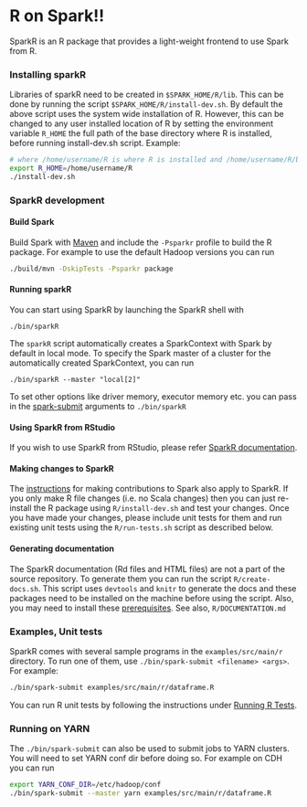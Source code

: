 # R on Spark!!

SparkR is an R package that provides a light-weight frontend to use Spark from R.

### Installing sparkR

Libraries of sparkR need to be created in `$SPARK_HOME/R/lib`. This can be done by running the script `$SPARK_HOME/R/install-dev.sh`.
By default the above script uses the system wide installation of R. However, this can be changed to any user installed location of R by setting the environment variable `R_HOME` the full path of the base directory where R is installed, before running install-dev.sh script.
Example:
```bash
# where /home/username/R is where R is installed and /home/username/R/bin contains the files R and RScript
export R_HOME=/home/username/R
./install-dev.sh
```

### SparkR development

#### Build Spark

Build Spark with [Maven](https://spark.apache.org/docs/latest/building-spark.html#buildmvn) and include the `-Psparkr` profile to build the R package. For example to use the default Hadoop versions you can run

```bash
./build/mvn -DskipTests -Psparkr package
```

#### Running sparkR

You can start using SparkR by launching the SparkR shell with

    ./bin/sparkR

The `sparkR` script automatically creates a SparkContext with Spark by default in
local mode. To specify the Spark master of a cluster for the automatically created
SparkContext, you can run

    ./bin/sparkR --master "local[2]"

To set other options like driver memory, executor memory etc. you can pass in the [spark-submit](https://spark.apache.org/docs/latest/submitting-applications.html) arguments to `./bin/sparkR`

#### Using SparkR from RStudio

If you wish to use SparkR from RStudio, please refer [SparkR documentation](https://spark.apache.org/docs/latest/sparkr.html#starting-up-from-rstudio).

#### Making changes to SparkR

The [instructions](https://spark.apache.org/contributing.html) for making contributions to Spark also apply to SparkR.
If you only make R file changes (i.e. no Scala changes) then you can just re-install the R package using `R/install-dev.sh` and test your changes.
Once you have made your changes, please include unit tests for them and run existing unit tests using the `R/run-tests.sh` script as described below.

#### Generating documentation

The SparkR documentation (Rd files and HTML files) are not a part of the source repository. To generate them you can run the script `R/create-docs.sh`. This script uses `devtools` and `knitr` to generate the docs and these packages need to be installed on the machine before using the script. Also, you may need to install these [prerequisites](https://github.com/apache/spark/tree/master/docs#prerequisites). See also, `R/DOCUMENTATION.md`

### Examples, Unit tests

SparkR comes with several sample programs in the `examples/src/main/r` directory.
To run one of them, use `./bin/spark-submit <filename> <args>`. For example:
```bash
./bin/spark-submit examples/src/main/r/dataframe.R
```
You can run R unit tests by following the instructions under [Running R Tests](https://spark.apache.org/docs/latest/building-spark.html#running-r-tests).

### Running on YARN

The `./bin/spark-submit` can also be used to submit jobs to YARN clusters. You will need to set YARN conf dir before doing so. For example on CDH you can run
```bash
export YARN_CONF_DIR=/etc/hadoop/conf
./bin/spark-submit --master yarn examples/src/main/r/dataframe.R
```
